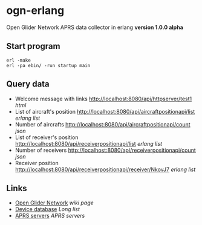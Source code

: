# ogn-erlang
Open Glider Network APRS data collector in erlang
**version 1.0.0 alpha**

## Start program
```
erl -make
erl -pa ebin/ -run startup main
```

## Query data
* Welcome message with links [http://localhost:8080/api/httpserver/test1](http://localhost:8080/api/httpserver/test1) *html*
* List of aircraft's position [http://localhost:8080/api/aircraftpositionapi/list](http://localhost:8080/api/aircraftpositionapi/list) *erlang list*
* Number of aircrafts [http://localhost:8080/api/aircraftpositionapi/count](http://localhost:8080/api/aircraftpositionapi/count) *json*
* List of receiver's position [http://localhost:8080/api/receiverpositionapi/list](http://localhost:8080/api/receiverpositionapi/list) *erlang list*
* Number of receivers [http://localhost:8080/api/receiverpositionapi/count](http://localhost:8080/api/receiverpositionapi/count) *json*
* Receiver position [http://localhost:8080/api/receiverpositionapi/receiver/NkovJ7](http://localhost:8080/api/receiverpositionapi/receiver/NkovJ7) *erlang list*

## Links
* [Open Glider Network](http://wiki.glidernet.org/) *wiki page*
* [Device database](http://ddb.glidernet.org/download/?j=1) *Long list*
* [APRS servers](http://wiki.glidernet.org/aprs-server) *APRS servers*
